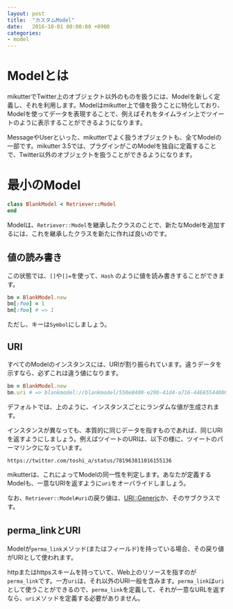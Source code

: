 ```yaml
---
layout: post
title:  "カスタムModel"
date:   2016-10-01 00:00:00 +0900
categories:
- model
---
```


# Modelとは

mikutterでTwitter上のオブジェクト以外のものを扱うには、Modelを新しく定義し、それを利用します。Modelはmikutter上で値を扱うことに特化しており、Modelを使ってデータを表現することで、例えばそれをタイムライン上でツイートのように表示することができるようになります。

MessageやUserといった、mikutterでよく扱うオブジェクトも、全てModelの一部です。mikutter 3.5では、プラグインがこのModelを独自に定義することで、Twitter以外のオブジェクトを扱うことができるようになります。

# 最小のModel

```ruby
class BlankModel < Retriever::Model
end
```

Modelは、`Retriever::Model`を継承したクラスのことで、新たなModelを追加するには、これを継承したクラスを新たに作れば良いのです。

## 値の読み書き

この状態では、`[]`や`[]=`を使って、`Hash` のように値を読み書きすることができます。

```ruby
bm = BlankModel.new
bm[:foo] = 1
bm[:foo] # => 1
```

ただし、キーは`Symbol`にしましょう。

## URI

すべてのModelのインスタンスには、URIが割り振られています。違うデータを示すなら、必ずこれは違う値になります。

```ruby
bm = BlankModel.new
bm.uri # => blankmodel://blankmodel/550e8400-e29b-41d4-a716-446655440000
```

デフォルトでは、上のように、インスタンスごとにランダムな値が生成されます。

インスタンスが異なっても、本質的に同じデータを指すものであれば、同じURIを返すようにしましょう。例えばツイートのURIは、以下の様に、ツイートのパーマリンクになっています。

```
https://twitter.com/toshi_a/status/781963811016155136
```

mikutterは、これによってModelの同一性を判定します。あなたが定義するModelも、一意なURIを返すように`uri`をオーバライドしましょう。

なお、`Retriever::Model#uri`の戻り値は、<a href="https://docs.ruby-lang.org/ja/latest/class/URI=3a=3aGeneric.html">URI::Generic</a>か、そのサブクラスです。

## perma_linkとURI

Modelが`perma_link`メソッド(またはフィールド)を持っている場合、その戻り値がURIとして使われます。

httpまたはhttpsスキームを持っていて、Web上のリソースを指すのが`perma_link`です。一方`uri`は、それ以外のURI一般を含みます。`perma_link`は`uri`として使うことができるので、`perma_link`を定義して、それが一意なURLを返すなら、`uri`メソッドを定義する必要がありません。
